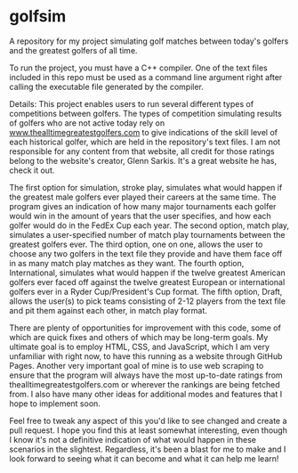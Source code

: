 # golfsim
A repository for my project simulating golf matches between today's golfers and the greatest golfers of all time.

To run the project, you must have a C++ compiler. One of the text files included in this repo must be used as a command line argument right after calling the executable file generated by the compiler.

Details:
This project enables users to run several different types of competitions between golfers. The types of competition simulating results of golfers who are not active today rely on www.thealltimegreatestgolfers.com to give indications of the skill level of each historical golfer, which are held in the repository's text files. I am not responsible for any content from that website, all credit for those ratings belong to the website's creator, Glenn Sarkis. It's a great website he has, check it out.

The first option for simulation, stroke play, simulates what would happen if the greatest male golfers ever played their careers at the same time. The program gives an indication of how many major tournaments each golfer would win in the amount of years that the user specifies, and how each golfer would do in the FedEx Cup each year. 
The second option, match play, simulates a user-specified number of match play tournaments between the greatest golfers ever. 
The third option, one on one, allows the user to choose any two golfers in the text file they provide and have them face off in as many match play matches as they want. 
The fourth option, International, simulates what would happen if the twelve greatest American golfers ever faced off against the twelve greatest European or international golfers ever in a Ryder Cup/President's Cup format. 
The fifth option, Draft, allows the user(s) to pick teams consisting of 2-12 players from the text file and pit them against each other, in match play format.

There are plenty of opportunities for improvement with this code, some of which are quick fixes and others of which may be long-term goals. My ultimate goal is to employ HTML, CSS, and JavaScript, which I am very unfamiliar with right now, to have this running as a website through GitHub Pages. Another very important goal of mine is to use web scraping to ensure that the program will always have the most up-to-date ratings from thealltimegreatestgolfers.com or wherever the rankings are being fetched from. I also have many other ideas for additional modes and features that I hope to implement soon. 

Feel free to tweak any aspect of this you'd like to see changed and create a pull request. I hope you find this at least somewhat interesting, even though I know it's not a definitive indication of what would happen in these scenarios in the slightest. Regardless, it's been a blast for me to make and I look forward to seeing what it can become and what it can help me learn!
